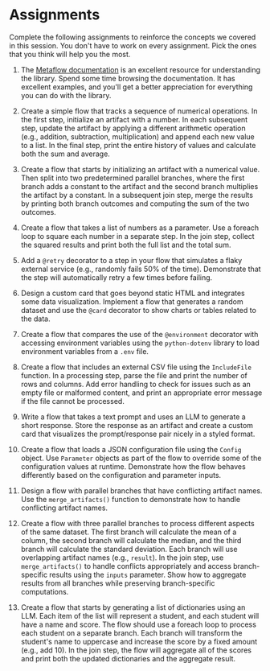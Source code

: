 # Assignments

Complete the following assignments to reinforce the concepts we covered in this session. You don't have to work on every assignment. Pick the ones that you think will help you the most.

1. The [Metaflow documentation](https://docs.metaflow.org/) is an excellent resource for understanding the library. Spend some time browsing the documentation. It has excellent examples, and you'll get a better appreciation for everything you can do with the library.

1. Create a simple flow that tracks a sequence of numerical operations. In the first step, initialize an artifact with a number. In each subsequent step, update the artifact by applying a different arithmetic operation (e.g., addition, subtraction, multiplication) and append each new value to a list. In the final step, print the entire history of values and calculate both the sum and average.

1. Create a flow that starts by initializing an artifact with a numerical value. Then split into two predetermined parallel branches, where the first branch adds a constant to the artifact and the second branch multiplies the artifact by a constant. In a subsequent join step, merge the results by printing both branch outcomes and computing the sum of the two outcomes.

1. Create a flow that takes a list of numbers as a parameter. Use a foreach loop to square each number in a separate step. In the join step, collect the squared results and print both the full list and the total sum.

1. Add a `@retry` decorator to a step in your flow that simulates a flaky external service (e.g., randomly fails 50% of the time). Demonstrate that the step will automatically retry a few times before failing.

1. Design a custom card that goes beyond static HTML and integrates some data visualization. Implement a flow that generates a random dataset and use the `@card` decorator to show charts or tables related to the data.

1. Create a flow that compares the use of the `@environment` decorator with accessing environment variables using the `python-dotenv` library to load environment variables from a `.env` file.

1. Create a flow that includes an external CSV file using the `IncludeFile` function. In a processing step, parse the file and print the number of rows and columns. Add error handling to check for issues such as an empty file or malformed content, and print an appropriate error message if the file cannot be processed.

1. Write a flow that takes a text prompt and uses an LLM to generate a short response. Store the response as an artifact and create a custom card that visualizes the prompt/response pair nicely in a styled format.

1. Create a flow that loads a JSON configuration file using the `Config` object. Use `Parameter` objects as part of the flow to override some of the configuration values at runtime. Demonstrate how the flow behaves differently based on the configuration and parameter inputs.

1. Design a flow with parallel branches that have conflicting artifact names. Use the `merge_artifacts()` function to demonstrate how to handle conflicting artifact names.

1. Create a flow with three parallel branches to process different aspects of the same dataset. The first branch will calculate the mean of a column, the second branch will calculate the median, and the third branch will calculate the standard deviation. Each branch will use overlapping artifact names (e.g., `result`). In the join step, use `merge_artifacts()` to handle conflicts appropriately and access branch-specific results using the `inputs` parameter. Show how to aggregate results from all branches while preserving branch-specific computations.

1. Create a flow that starts by generating a list of dictionaries using an LLM. Each item of the list will represent a student, and each student will have a name and score. The flow should use a foreach loop to process each student on a separate branch. Each branch will transform the student's name to uppercase and increase the score by a fixed amount (e.g., add 10). In the join step, the flow will aggregate all of the scores and print both the updated dictionaries and the aggregate result. 

